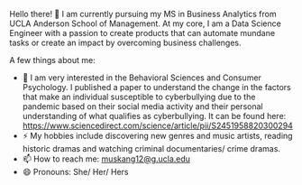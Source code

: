 Hello there! 👋
I am currently pursuing my MS in Business Analytics from UCLA Anderson School of Management. At my core, I am a Data Science Engineer with a passion to create products that can automate mundane tasks or create an impact by overcoming business challenges.

A few things about me:
- 🌱 I am very interested in the Behavioral Sciences and Consumer Psychology. I published a paper to understand the change in the factors that make an individual susceptible to cyberbullying due to the pandemic based on their social media activity and their personal understanding of what qualifies as cyberbullying. It can be found here: https://www.sciencedirect.com/science/article/pii/S2451958820300294 
- ⚡ My hobbies include discovering new genres and music artists, reading historic dramas and watching criminal documentaries/ crime dramas.
- 📫 How to reach me: muskang12@g.ucla.edu
- 😄 Pronouns: She/ Her/ Hers

<!--
**Muskan-G99/Muskan-G99** is a ✨ _special_ ✨ repository because its `README.md` (this file) appears on your GitHub profile.

Here are some ideas to get you started:
- 🔭 I’m currently working on ...
 I’m currently learning ...
- 👯 I’m looking to collaborate on ...
- 🤔 I’m looking for help with ...
- 💬 Ask me about ...

 Fun fact: ...
-->
